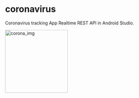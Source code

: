 # coronavirus

Coronavirus tracking App Realtime REST API in Android Studio.

<img width="202" alt="corona_img" src="https://user-images.githubusercontent.com/74121067/164943989-d404aeb1-9ea1-482f-8c34-8cc7cb1f69ae.png">
